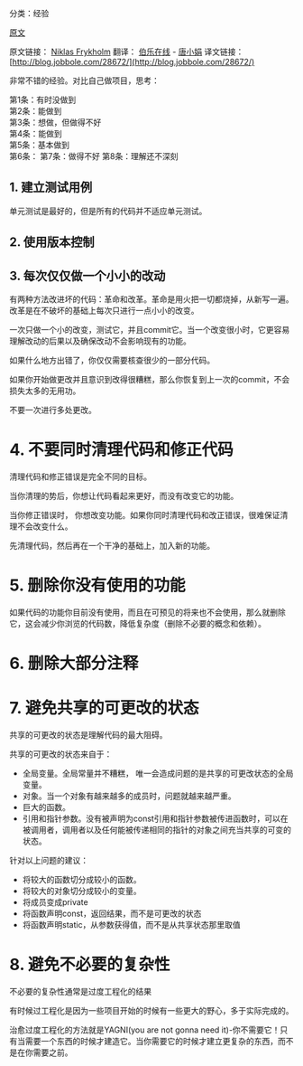 

分类：经验

[原文](http://blog.jobbole.com/28672/)

原文链接： [Niklas Frykholm][Niklas Frykholm]   翻译： [伯乐在线][伯乐在线] - [唐小娟][唐小娟] 
译文链接： [http://blog.jobbole.com/28672/](http://blog.jobbole.com/28672/)

[Niklas Frykholm]: http://bitsquid.blogspot.com/2012/08/cleaning-bad-code.html
[伯乐在线]: http://blog.jobbole.com/
[唐小娟]: http://blog.jobbole.com/author/tangxiaojuan/

非常不错的经验。对比自己做项目，思考：

第1条：有时没做到  
第2条：能做到  
第3条：想做，但做得不好  
第4条：能做到  
第5条：基本做到  
第6条：
第7条：做得不好
第8条：理解还不深刻

## 1. 建立测试用例
单元测试是最好的，但是所有的代码并不适应单元测试。

## 2. 使用版本控制

## 3. 每次仅仅做一个小小的改动
有两种方法改进坏的代码：革命和改革。革命是用火把一切都烧掉，从新写一遍。改革是在不破坏的基础上每次只进行一点小小的改变。

一次只做一个小的改变，测试它，并且commit它。当一个改变很小时，它更容易理解改动的后果以及确保改动不会影响现有的功能。

如果什么地方出错了，你仅仅需要核查很少的一部分代码。

如果你开始做更改并且意识到改得很糟糕，那么你恢复到上一次的commit，不会损失太多的无用功。

不要一次进行多处更改。

# 4. 不要同时清理代码和修正代码
清理代码和修正错误是完全不同的目标。

当你清理的势后，你想让代码看起来更好，而没有改变它的功能。

当你修正错误时， 你想改变功能。如果你同时清理代码和改正错误，很难保证清理不会改变什么。

先清理代码，然后再在一个干净的基础上，加入新的功能。

# 5. 删除你没有使用的功能
如果代码的功能你目前没有使用，而且在可预见的将来也不会使用，那么就删除它，这会减少你浏览的代码数，降低复杂度（删除不必要的概念和依赖）。

# 6. 删除大部分注释

# 7. 避免共享的可更改的状态
共享的可更改的状态是理解代码的最大阻碍。

共享的可更改的状态来自于：

+ 全局变量。全局常量并不糟糕， 唯一会造成问题的是共享的可更改状态的全局变量。
+ 对象。当一个对象有越来越多的成员时，问题就越来越严重。
+ 巨大的函数。
+ 引用和指针参数。没有被声明为const引用和指针参数被传进函数时，可以在被调用者，调用者以及任何能被传递相同的指针的对象之间充当共享的可变的状态。

针对以上问题的建议：

+ 将较大的函数切分成较小的函数。
+ 将较大的对象切分成较小的变量。
+ 将成员变成private
+ 将函数声明const，返回结果，而不是可更改的状态
+ 将函数声明static，从参数获得值，而不是从共享状态那里取值

# 8. 避免不必要的复杂性
不必要的复杂性通常是过度工程化的结果

有时候过工程化是因为一些项目开始的时候有一些更大的野心，多于实际完成的。

治愈过度工程化的方法就是YAGNI(you are not gonna need it)-你不需要它！只有当需要一个东西的时候才建造它。当你需要它的时候才建立更复杂的东西，而不是在你需要之前。